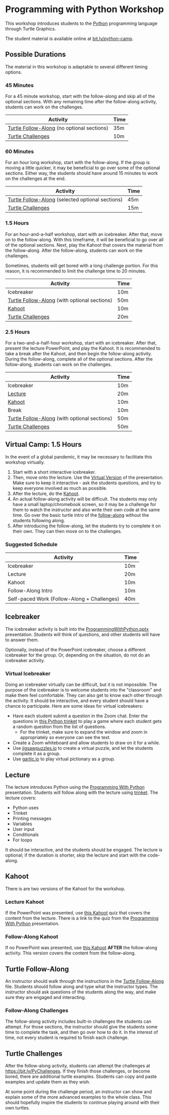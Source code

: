 # Programming with Python Workshop
This workshop introduces students to the [Python](https://www.python.org/) programming language through Turtle Graphics.

The student material is available online at [bit.ly/python-camp](https://bit.ly/python-camp/).

## Possible Durations
The material in this workshop is adaptable to several different timing options.

### 45 Minutes
For a 45 minute workshop, start with the follow-along and skip all of the optional sections. With any remaining time after the follow-along activity, students can work on the challenges.

| Activity | Time |
|-|-|
| [Turtle Follow-Along](TurtleFollowAlong.md) (no optional sections) | 35m |
| [Turtle Challenges](https://bit.ly/PyChallenges) | 10m |

### 60 Minutes
For an hour long workshop, start with the follow-along. If the group is moving a little quicker, it may be beneficial to go over some of the optional sections. Either way, the students should have around 15 minutes to work on the challenges at the end.

| Activity | Time |
|-|-|
| [Turtle Follow-Along](TurtleFollowAlong.md) (selected optional sections) | 45m |
| [Turtle Challenges](https://bit.ly/PyChallenges) | 15m |

### 1.5 Hours
For an hour-and-a-half workshop, start with an icebreaker. After that, move on to the follow-along. With this timeframe, it will be beneficial to go over all of the optional sections. Next, play the Kahoot that covers the material from the follow-along. After the follow-along, students can work on the challenges.

Sometimes, students will get bored with a long challenge portion. For this reason, it is recommended to limit the challenge time to 20 minutes.

| Activity | Time |
|-|-|
| Icebreaker | 10m |
| [Turtle Follow-Along](TurtleFollowAlong.md) (with optional sections) | 50m |
| [Kahoot](https://create.kahoot.it/share/duplicate-of-programming-with-python-quiz/94268b8a-33b6-49ad-b739-ef325c55c540) | 10m |
| [Turtle Challenges](https://bit.ly/PyChallenges) | 20m |

### 2.5 Hours
For a two-and-a-half-hour workshop, start with an icebreaker. After that, present the lecture PowerPoint, and play the Kahoot. It is recommended to take a break after the Kahoot, and then begin the follow-along activity. During the follow-along, complete all of the optional sections. After the follow-along, students can work on the challenges.

| Activity | Time |
|-|-|
| Icebreaker | 10m |
| [Lecture](ProgrammingWithPython.pptx) | 20m |
| [Kahoot](https://create.kahoot.it/share/programming-with-python-quiz/e467016f-1971-4e14-b247-7e5e0f87c00c) | 10m |
| Break | 10m |
| [Turtle Follow-Along](TurtleFollowAlong.md) (with optional sections) | 50m |
| [Turtle Challenges](https://bit.ly/PyChallenges) | 50m |

## Virtual Camp: 1.5 Hours
In the event of a global pandemic, it may be necessary to facilitate this workshop virtually.

1. Start with a short interactive icebreaker.
1. Then, move onto the lecture. Use the [Virtual Version](ProgrammingWithPythonVirtual.pptx) of the presentation. Make sure to keep it interactive - ask the students questions, and try to keep everyone involved as much as possible.
1. After the lecture, do the [Kahoot](https://create.kahoot.it/share/programming-with-python-quiz/e467016f-1971-4e14-b247-7e5e0f87c00c).
1. An actual follow-along activity will be difficult. The students may only have a small laptop/chromebook screen, so it may be a challenge for them to watch the instructor and also write their own code at the same time. Go over the basic turtle intro of the [follow-along](TurtleFollowAlong.md) without the students following along.
1. After introducing the follow-along, let the students try to complete it on their own. They can then move on to the challenges.

### Suggested Schedule

| Activity | Time |
|-|-|
| Icebreaker | 10m |
| Lecture | 20m |
| Kahoot | 10m |
| Follow-Along Intro | 10m |
| Self-paced Work (Follow-Along + Challenges) | 40m |

## Icebreaker
The icebreaker activity is built into the [ProgrammingWithPython.pptx](ProgrammingWithPython.pptx) presentation. Students will think of questions, and other students will have to answer them.

Optionally, instead of the PowerPoint icebreaker, choose a different icebreaker for the group. Or, depending on the situation, do not do an icebreaker activity.

### Virtual Icebreaker
Doing an icebreaker virtually can be difficult, but it is not impossible. The purpose of the icebreaker is to welcome students into the "classroom" and make them feel comfortable. They can also get to know each other through the activity. It should be interactive, and every student should have a chance to participate. Here are some ideas for virtual icebreakers:

- Have each student submit a question in the Zoom chat. Enter the questions in [this Python trinket](https://trinket.io/python/372d404f0f?outputOnly=true&runOption=run) to play a game where each student gets a random question from the list of questions.
    - For the trinket, make sure to expand the window and zoom in appropriately so everyone can see the text.
- Create a Zoom whiteboard and allow students to draw on it for a while.
- Use [jigsawpuzzles.io](https://jigsawpuzzles.io/) to create a virtual puzzle, and let the students complete it as a group.
- Use [gartic.io](https://gartic.io/) to play virtual pictionary as a group.

## Lecture
The lecture introduces Python using the [Programming With Python](ProgrammingWithPython.pptx) presentation. Students will follow along with the lecture using [trinket](https://trinket.io). The lecture covers:
- Python uses
- Trinket
- Printing messages
- Variables
- User input
- Conditionals
- For loops

It should be interactive, and the students should be engaged. The lecture is optional; if the duration is shorter, skip the lecture and start with the code-along.

## Kahoot
There is are two versions of the Kahoot for the workshop.

### Lecture Kahoot
If the PowerPoint was presented, use [this Kahoot](https://create.kahoot.it/share/programming-with-python-quiz/e467016f-1971-4e14-b247-7e5e0f87c00c) quiz that covers the content from the lecture. There is a link to the quiz from the [Programming With Python](ProgrammingWithPython.pptx) presentation.

### Follow-Along Kahoot
If no PowerPoint was presented, use [this Kahoot](https://create.kahoot.it/share/duplicate-of-programming-with-python-quiz/94268b8a-33b6-49ad-b739-ef325c55c540) **AFTER** the follow-along activity. This version covers the content from the follow-along.

## Turtle Follow-Along
An instructor should walk through the instructions in the [Turtle Follow-Along](TurtleFollowAlong.md) file. Students should follow along and type what the instructor types. The instructor should ask questions of the students along the way, and make sure they are engaged and interacting.

### Follow-Along Challenges
The follow-along activity includes built-in challenges the students can attempt. For those sections, the instructor should give the students some time to complete the task, and then go over how to do it. In the interest of time, not every student is required to finish each challenge.

## Turtle Challenges
After the follow-along activity, students can attempt the challenges at https://bit.ly/PyChallenges. If they finish those challenges, or become bored, there are additional turtle examples. Students can copy and paste examples and update them as they wish.

At some point during the challenge period, an instructor can show and explain some of the more advanced examples to the whole class. This should hopefully inspire the students to continue playing around with their own turtles.